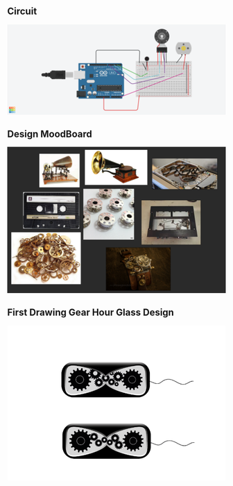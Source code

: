 ## Circuit
![Main Circuit](img/Object-Circuit.png)

## Design MoodBoard

![Moodboard](img/MoodBoard.png)

## First Drawing Gear Hour Glass Design

![Moodboard](img/Object-Design-GearHourGlass-Vector.png)
